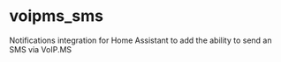 # voipms_sms
Notifications integration for Home Assistant to add the ability to send an SMS via VoIP.MS
